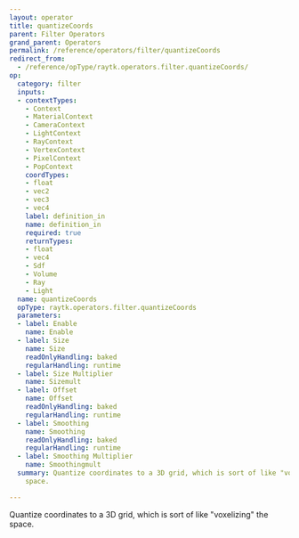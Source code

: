 ```yaml
---
layout: operator
title: quantizeCoords
parent: Filter Operators
grand_parent: Operators
permalink: /reference/operators/filter/quantizeCoords
redirect_from:
  - /reference/opType/raytk.operators.filter.quantizeCoords/
op:
  category: filter
  inputs:
  - contextTypes:
    - Context
    - MaterialContext
    - CameraContext
    - LightContext
    - RayContext
    - VertexContext
    - PixelContext
    - PopContext
    coordTypes:
    - float
    - vec2
    - vec3
    - vec4
    label: definition_in
    name: definition_in
    required: true
    returnTypes:
    - float
    - vec4
    - Sdf
    - Volume
    - Ray
    - Light
  name: quantizeCoords
  opType: raytk.operators.filter.quantizeCoords
  parameters:
  - label: Enable
    name: Enable
  - label: Size
    name: Size
    readOnlyHandling: baked
    regularHandling: runtime
  - label: Size Multiplier
    name: Sizemult
  - label: Offset
    name: Offset
    readOnlyHandling: baked
    regularHandling: runtime
  - label: Smoothing
    name: Smoothing
    readOnlyHandling: baked
    regularHandling: runtime
  - label: Smoothing Multiplier
    name: Smoothingmult
  summary: Quantize coordinates to a 3D grid, which is sort of like "voxelizing" the
    space.

---
```



Quantize coordinates to a 3D grid, which is sort of like "voxelizing" the space.